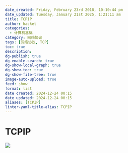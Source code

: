 ```yaml
---
date_created: Friday, February 23rd 2018, 10:10:44 pm
date_updated: Tuesday, January 21st 2025, 1:21:11 am
title: TCPIP
author: hacket
categories:
  - 计算机基础
category: 网络协议
tags: [网络协议, TCP]
toc: true
description: 
dg-publish: true
dg-enable-search: true
dg-show-local-graph: true
dg-show-toc: true
dg-show-file-tree: true
image-auto-upload: true
feed: show
format: list
date created: 2024-12-24 00:15
date updated: 2024-12-24 00:15
aliases: [TCPIP]
linter-yaml-title-alias: TCPIP
---
```


# TCPIP

![](https://cdn.nlark.com/yuque/0/2023/png/694278/1687883523601-e7287b58-7ea8-4b93-bf04-26f2352a8862.png#averageHue=%238ba955&clientId=ud3b0da18-e4b5-4&from=paste&id=u03779ed2&originHeight=1587&originWidth=1120&originalType=url&ratio=1.5&rotation=0&showTitle=false&status=done&style=none&taskId=ud626aa3d-4f76-4471-9833-4f8e85600c2&title=)
